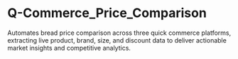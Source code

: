 # Q-Commerce_Price_Comparison
Automates bread price comparison across three quick commerce platforms, extracting live product, brand, size, and discount data to deliver actionable market insights and competitive analytics.
